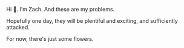Hi 👋. I'm Zach. And these are my problems. 

Hopefully one day, they will be plentiful and exciting, and sufficiently attacked. 

For now, there's just some flowers.



<!--
- 👋 Hi, I’m @ZachAttacksProblems
- 👀 I’m interested in ...
- 🌱 I’m currently learning ...
- 💞️ I’m looking to collaborate on ...
- 📫 How to reach me ...
-->

<!---
ZachAttacksProblems/ZachAttacksProblems is a ✨ special ✨ repository because its `README.md` (this file) appears on your GitHub profile.
You can click the Preview link to take a look at your changes.
--->
